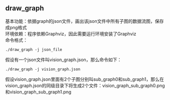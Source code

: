## draw_graph
基本功能：依据graph的json文件，画出该json文件中所有子图的数据流图，保存成png格式  
环境依赖：程序依赖Graphviz，因此需要运行环境安装了Graphviz  
命令格式：
```
./draw_graph -j json_file
```
假设有一个json文件叫vision_graph.json，那么命令如下：
```
./draw_graph -j vision_graph.json
```
假设vision_graph.json里面有2个子图分别叫sub_graph0和sub_graph1，那么在vision_graph.json的同级目录下将生成2个文件：vision_graph_sub_graph0.png和vision_graph_sub_graph1.png  